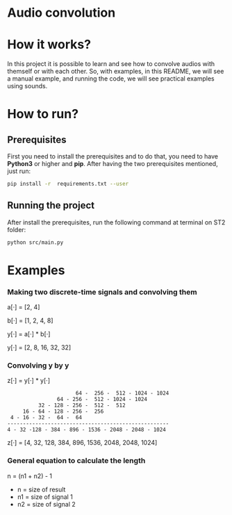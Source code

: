 # Audio convolution
# How it works?
In this project it is possible to learn and see how to convolve audios with themself or with each other. So, with examples, in this README, we will see a manual example, and running the code, we will see practical examples using sounds.
# How to run?

## Prerequisites
First you need to install the prerequisites and to do that, you need to have **Python3** or higher and **pip**.
After having the two prerequisites mentioned, just run:
```bash
pip install -r  requirements.txt --user
```

## Running the project
After install the prerequisites, run the following command at terminal on ST2 folder:
```bash
python src/main.py
```

# Examples
### Making two discrete-time signals and convolving them
a[·] = [2, 4]

b[·] = [1, 2, 4, 8]

y[·] = a[·] * b[·]

y[·] = [2, 8, 16, 32, 32]

### Convolving y by y
z[·] = y[·] * y[·]

                          64 -  256 -  512 - 1024 - 1024
                    64 - 256 -  512 - 1024 - 1024
              32 - 128 - 256 -  512 -  512
         16 - 64 - 128 - 256 -  256
     4 - 16 - 32 -  64 -  64
    ----------------------------------------------------
    4 - 32 -128 - 384 - 896 - 1536 - 2048 - 2048 - 1024

z[·] = [4, 32, 128, 384, 896, 1536, 2048, 2048, 1024]

### General equation to calculate the length

n = (n1 + n2) - 1
 - n = size of result
 - n1 = size of signal 1
 - n2 = size of signal 2
